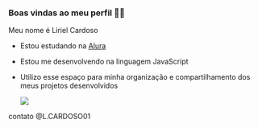 ### Boas vindas ao meu perfil 💛💛

Meu nome é Liriel Cardoso

- Estou estudando na [Alura](https://www.alura.com.br)
- Estou me desenvolvendo na linguagem JavaScript
- Utilizo esse espaço para minha organização e compartilhamento dos meus projetos desenvolvidos

  ![]([https://media1.tenor.com/m/5UIkf-nJqO8AAAAC/kiss-es.gif])
  
contato
@L.CARDOSO01
